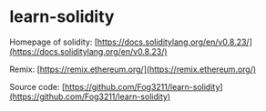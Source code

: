 # learn-solidity

Homepage of solidity: [https://docs.soliditylang.org/en/v0.8.23/](https://docs.soliditylang.org/en/v0.8.23/)  

Remix: [https://remix.ethereum.org/](https://remix.ethereum.org/)  

Source code: [https://github.com/Fog3211/learn-solidity](https://github.com/Fog3211/learn-solidity)
